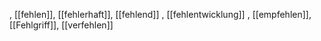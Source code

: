 , [[fehlen]], [[fehlerhaft]], [[fehlend]]
, [[fehlentwicklung]]
, [[empfehlen]], [[Fehlgriff]], [[verfehlen]]